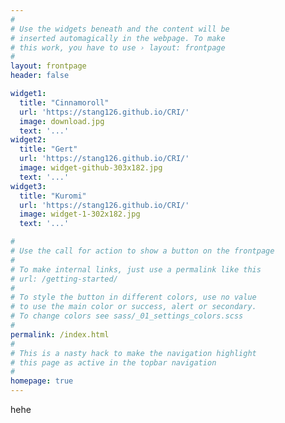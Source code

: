 ```yaml
---
#
# Use the widgets beneath and the content will be
# inserted automagically in the webpage. To make
# this work, you have to use › layout: frontpage
#
layout: frontpage
header: false

widget1:
  title: "Cinnamoroll"
  url: 'https://stang126.github.io/CRI/'
  image: download.jpg
  text: '...'
widget2:
  title: "Gert"
  url: 'https://stang126.github.io/CRI/'
  image: widget-github-303x182.jpg
  text: '...'
widget3:
  title: "Kuromi"
  url: 'https://stang126.github.io/CRI/'
  image: widget-1-302x182.jpg
  text: '...'

#
# Use the call for action to show a button on the frontpage
#
# To make internal links, just use a permalink like this
# url: /getting-started/
#
# To style the button in different colors, use no value
# to use the main color or success, alert or secondary.
# To change colors see sass/_01_settings_colors.scss
#
permalink: /index.html
#
# This is a nasty hack to make the navigation highlight
# this page as active in the topbar navigation
#
homepage: true
---
```



hehe
